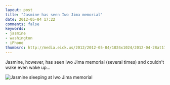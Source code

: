 ```yaml
---
layout: post
title: "Jasmine has seen Iwo Jima memorial"
date: 2012-05-04 17:22
comments: false
keywords: 
- jasmine
- washington
- iPhone
thumbsrc: http://media.eick.us/2012/2012-05-04/1024x1024/2012-04-28at17.24.01.jpg
---
```

Jasmine, however, has seen Iwo Jima memorial (several times) and couldn't wake even wake up...



![Jasmine sleeping at Iwo Jima memorial](http://media.eick.us/media/photographs/2012/2012-05-04/2012-04-28at17.24.01.jpg)

